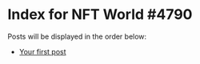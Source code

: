 # Index for NFT World #4790
Posts will be displayed in the order below:

- [Your first post](./001-first.md)

